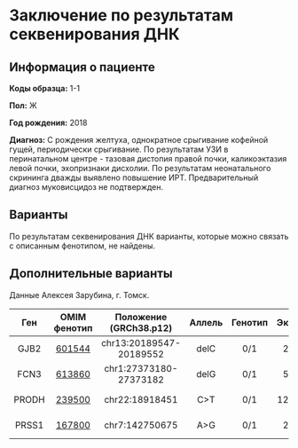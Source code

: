 # Заключение по результатам секвенирования ДНК

## Информация о пациенте

**Коды образца:** 1-1

**Пол:** Ж

**Год рождения:** 2018

**Диагноз:** С рождения желтуха, однократное срыгивание кофейной гущей, периодически срыгивание.
По результатам УЗИ в перинатальном центре - тазовая дистопия правой почки, каликоэктазия левой почки, эхопризнаки дисхолии.
По результатам неонатального скрининга дважды выявлено повышение ИРТ.
Предварительный диагноз муковисцидоз не подтвержден. 

## Варианты

По результатам секвенирования ДНК варианты, которые можно связать с описанным фенотипом, не найдены.

## Дополнительные варианты

Данные Алексея Зарубина, г. Томск.

| Ген    | OMIM фенотип | Положение (GRCh38.p12) | Аллель | Генотип | Экзон | Тип замены | Частота аллеля | Глубина прочтения |
|:------:|:------------:|:-------------------------:|:--------------:|:-------:|:-----:|:----------:|:--------------:|:-----------------:| 
| GJB2 | [601544](https://omim.org/entry/601544) | chr13:20189547-20189552 | delC | 0/1 | 2/2 | Frameshift Variant | [0.00795](https://www.ncbi.nlm.nih.gov/snp/rs80338939) | 62 |
| FCN3 | [613860](https://omim.org/entry/613860) | chr1:27373180-27373182 | delG | 0/1 | 5/8 | Frameshift Variant | [0.018651](https://www.ncbi.nlm.nih.gov/snp/rs532781899) | 161 |
| PRODH | [239500](https://omim.org/entry/239500) | chr22:18918451 | C>T | 0/1 | 12/15 | Missense Variant | [0.079402](https://www.ncbi.nlm.nih.gov/snp/rs2904552) | 85 |
| PRSS1 | [167800](https://omim.org/entry/167800) | chr7:142750675 | A>G | 0/1 | 2/6 | Missense Variant | [0.3173](https://www.ncbi.nlm.nih.gov/snp/rs144422014) | 27 |
